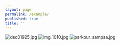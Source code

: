 ```yaml
---
layout: page
permalink: /example/
published: true
title: ''
---
```

![dsc01925.jpg]({{site.baseurl}}/media/dsc01925.jpg)
![img_1010.jpg]({{site.baseurl}}/media/img_1010.jpg)
![parkour_sampsa.jpg]({{site.baseurl}}/media/parkour_sampsa.jpg)
